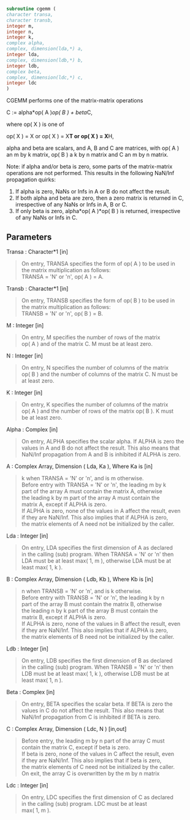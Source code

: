 ```fortran  
subroutine cgemm (  
character transa,  
character transb,  
integer m,  
integer n,  
integer k,  
complex alpha,  
complex, dimension(lda,*) a,  
integer lda,  
complex, dimension(ldb,*) b,  
integer ldb,  
complex beta,  
complex, dimension(ldc,*) c,  
integer ldc  
)  
```  
  
CGEMM  performs one of the matrix-matrix operations  
  
C := alpha*op( A )*op( B ) + beta*C,  
  
where  op( X ) is one of  
  
op( X ) = X   or   op( X ) = X**T   or   op( X ) = X**H,  
  
alpha and beta are scalars, and A, B and C are matrices, with op( A )  
an m by k matrix,  op( B )  a  k by n matrix and  C an m by n matrix.  
  
Note: if alpha and/or beta is zero, some parts of the matrix-matrix  
operations are not performed. This results in the following NaN/Inf  
propagation quirks:  
  
1. If alpha is zero, NaNs or Infs in A or B do not affect the result.  
2. If both alpha and beta are zero, then a zero matrix is returned in C,  
irrespective of any NaNs or Infs in A, B or C.  
3. If only beta is zero, alpha*op( A )*op( B ) is returned, irrespective  
of any NaNs or Infs in C.  
  
## Parameters  
Transa : Character*1 [in]  
> On entry, TRANSA specifies the form of op( A ) to be used in  
> the matrix multiplication as follows:  
> TRANSA = 'N' or 'n',  op( A ) = A.  
  
Transb : Character*1 [in]  
> On entry, TRANSB specifies the form of op( B ) to be used in  
> the matrix multiplication as follows:  
> TRANSB = 'N' or 'n',  op( B ) = B.  
  
M : Integer [in]  
> On entry,  M  specifies  the number  of rows  of the  matrix  
> op( A )  and of the  matrix  C.  M  must  be at least  zero.  
  
N : Integer [in]  
> On entry,  N  specifies the number  of columns of the matrix  
> op( B ) and the number of columns of the matrix C. N must be  
> at least zero.  
  
K : Integer [in]  
> On entry,  K  specifies  the number of columns of the matrix  
> op( A ) and the number of rows of the matrix op( B ). K must  
> be at least  zero.  
  
Alpha : Complex [in]  
> On entry, ALPHA specifies the scalar alpha. If ALPHA is zero the  
> values in A and B do not affect the result. This also means that  
> NaN/Inf propagation from A and B is inhibited if ALPHA is zero.  
  
A : Complex Array, Dimension ( Lda, Ka ), Where Ka is [in]  
> k  when  TRANSA = 'N' or 'n',  and is  m  otherwise.  
> Before entry with  TRANSA = 'N' or 'n',  the leading  m by k  
> part of the array  A  must contain the matrix  A,  otherwise  
> the leading  k by m  part of the array  A  must contain  the  
> matrix A, except if ALPHA is zero.  
> If ALPHA is zero, none of the values in A affect the result, even  
> if they are NaN/Inf. This also implies that if ALPHA is zero,  
> the matrix elements of A need not be initialized by the caller.  
  
Lda : Integer [in]  
> On entry, LDA specifies the first dimension of A as declared  
> in the calling (sub) program. When  TRANSA = 'N' or 'n' then  
> LDA must be at least  max( 1, m ), otherwise  LDA must be at  
> least  max( 1, k ).  
  
B : Complex Array, Dimension ( Ldb, Kb ), Where Kb is [in]  
> n  when  TRANSB = 'N' or 'n',  and is  k  otherwise.  
> Before entry with  TRANSB = 'N' or 'n',  the leading  k by n  
> part of the array  B  must contain the matrix  B,  otherwise  
> the leading  n by k  part of the array  B  must contain  the  
> matrix B, except if ALPHA is zero.  
> If ALPHA is zero, none of the values in B affect the result, even  
> if they are NaN/Inf. This also implies that if ALPHA is zero,  
> the matrix elements of B need not be initialized by the caller.  
  
Ldb : Integer [in]  
> On entry, LDB specifies the first dimension of B as declared  
> in the calling (sub) program. When  TRANSB = 'N' or 'n' then  
> LDB must be at least  max( 1, k ), otherwise  LDB must be at  
> least  max( 1, n ).  
  
Beta : Complex [in]  
> On entry,  BETA  specifies the scalar  beta. If BETA is zero the  
> values in C do not affect the result. This also means that  
> NaN/Inf propagation from C is inhibited if BETA is zero.  
  
C : Complex Array, Dimension ( Ldc, N ) [in,out]  
> Before entry, the leading  m by n  part of the array  C must  
> contain the matrix  C, except if beta is zero.  
> If beta is zero, none of the values in C affect the result, even  
> if they are NaN/Inf. This also implies that if beta is zero,  
> the matrix elements of C need not be initialized by the caller.  
> On exit, the array  C  is overwritten by the  m by n  matrix  
  
Ldc : Integer [in]  
> On entry, LDC specifies the first dimension of C as declared  
> in  the  calling  (sub)  program.   LDC  must  be  at  least  
> max( 1, m ).  
  
